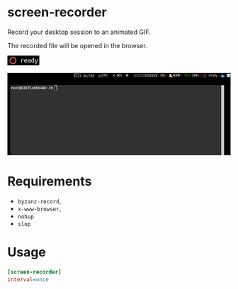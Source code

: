 # screen-recorder

Record your desktop session to an animated GIF.

The recorded file will be opened in the browser.

![](screen-recorder.png)

![](screen-recorder.gif)

# Requirements

- `byzanz-record`,
- `x-www-browser`,
- `nohup`
- `slop`

# Usage

```ini
[screen-recorder]
interval=once
```
